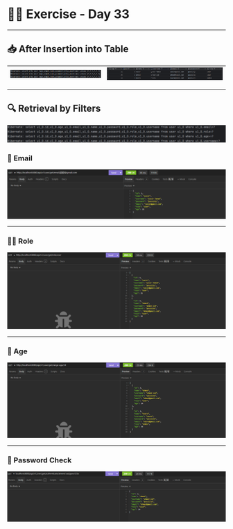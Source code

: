# 🏋️‍♂️ Exercise - Day 33

---

## 📥 After Insertion into Table

| ![Login](image/logIns.png) | ![Success](image/sc.png) |
|:--------------------------:|:------------------------:|

---

## 🔍 Retrieval by Filters

![Password Check](image/selectLog.png)

### 📧 Email
![Email](image/email.png)

---

### 🧑‍💼 Role
![Role](image/role.png)

---

### 🎂 Age
![Age](image/age.png)

---

### 🔑 Password Check




![Insertion](image/insertion.png)

